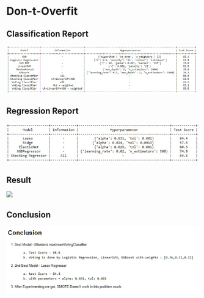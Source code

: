 # Don-t-Overfit
## Classification Report
<img src = "classification.jpg"> </img>
<br>
## Regression Report 
<img src = "Regression.jpg"> </img>
<br>
## Result
<img src = "./result/voteclfweights2.jpg"> </img>
## Conclusion
<img src = "conclusion.jpg"> </img>
